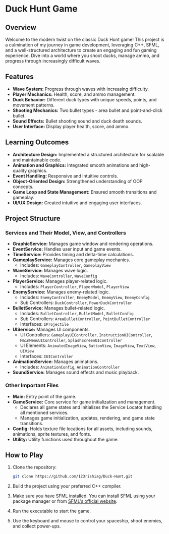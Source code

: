 # Duck Hunt Game

## Overview
Welcome to the modern twist on the classic Duck Hunt game! This project is a culmination of my journey in game development, leveraging C++, SFML, and a well-structured architecture to create an engaging and fun gaming experience. Dive into a world where you shoot ducks, manage ammo, and progress through increasingly difficult waves.

## Features
- **Wave System:** Progress through waves with increasing difficulty.
- **Player Mechanics:** Health, score, and ammo management.
- **Duck Behavior:** Different duck types with unique speeds, points, and movement patterns.
- **Shooting Mechanics:** Two bullet types - area bullet and point-and-click bullet.
- **Sound Effects:** Bullet shooting sound and duck death sounds.
- **User Interface:** Display player health, score, and ammo.

## Learning Outcomes
- **Architecture Design:** Implemented a structured architecture for scalable and maintainable code.
- **Animation and Graphics:** Integrated smooth animations and high-quality graphics.
- **Event Handling:** Responsive and intuitive controls.
- **Object-Oriented Design:** Strengthened understanding of OOP concepts.
- **Game Loop and State Management:** Ensured smooth transitions and gameplay.
- **UI/UX Design:** Created intuitive and engaging user interfaces.

## Project Structure

### Services and Their Model, View, and Controllers
- **GraphicService:** Manages game window and rendering operations.
- **EventService:** Handles user input and game events.
- **TimeService:** Provides timing and delta-time calculations.
- **GameplayService:** Manages core gameplay mechanics.
  - Includes: `GameplayController`, `GameplayView`
- **WaveService:** Manages wave logic.
  - Includes: `WaveController`, `WaveConfig`
- **PlayerService:** Manages player-related logic.
  - Includes: `PlayerController`, `PlayerModel`, `PlayerView`
- **EnemyService:** Manages enemy-related logic.
  - Includes: `EnemyController`, `EnemyModel`, `EnemyView`, `EnemyConfig`
  - Sub Controllers: `DuckController`, `PowerDuckController`
- **BulletService:** Manages bullet-related logic.
  - Includes: `BulletController`, `BulletModel`, `BulletConfig`
  - Sub Controllers: `AreaBulletController`, `PointBulletController`
  - Interfaces: `IProjectile`
- **UIService:** Manages UI components.
  - UI Controllers: `GameplayUIController`, `InstructionUIController`, `MainMenuUIController`, `SplashScreenUIController`
  - UI Elements: `AnimatedImageView`, `ButtonView`, `ImageView`, `TextView`, `UIView`
  - Interfaces: `IUIController`
- **AnimationService:** Manages animations.
  - Includes: `AnimationConfig`, `AnimationController`
- **SoundService:** Manages sound effects and music playback.

### Other Important Files
- **Main:** Entry point of the game.
- **GameService:** Core service for game initialization and management.
  - Declares all game states and initializes the Service Locator handling all mentioned services.
  - Manages game initialization, updates, rendering, and game state transitions.
- **Config:** Holds texture file locations for all assets, including sounds, animations, sprite textures, and fonts.
- **Utility:** Utility functions used throughout the game.

## How to Play

1. Clone the repository:
    ```bash
    git clone https://github.com/123rishiag/Duck-Hunt.git
    ```

2. Build the project using your preferred C++ compiler.

3. Make sure you have SFML installed. You can install SFML using your package manager or from [SFML's official website](https://www.sfml-dev.org/).

4. Run the executable to start the game.

5. Use the keyboard and mouse to control your spaceship, shoot enemies, and collect power-ups.